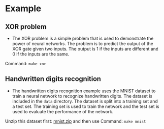 # Example

## XOR problem
+ The XOR problem is a simple problem that is used to demonstrate the power of neural networks. The problem is to predict the output of the XOR gate given two inputs. The output is 1 if the inputs are different and 0 if the inputs are the same.

Command: ```make xor```

## Handwritten digits recognition
+ The handwritten digits recognition example uses the MNIST dataset to train a neural network to recognize handwritten digits. The dataset is included in the `data` directory. The dataset is split into a training set and a test set. The training set is used to train the network and the test set is used to evaluate the performance of the network.

Unzip this dataset first: [mnist.zip](example/src/mnist/data/Archive.zip) and then use Command: ```make mnist```
